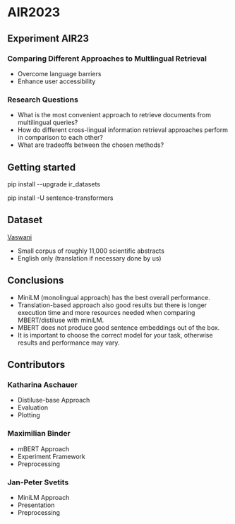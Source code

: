# AIR2023
## Experiment AIR23
### Comparing Different Approaches to Multlingual Retrieval
* Overcome language barriers
* Enhance user accessibility
### Research Questions
* What is the most convenient approach to retrieve documents from multilingual queries?
* How do different cross-lingual information retrieval approaches perform in comparison to each other?
* What are tradeoffs between the chosen methods?
## Getting started
pip install --upgrade ir_datasets

pip install -U sentence-transformers
## Dataset
[Vaswani](https://ir-datasets.com/vaswani.html)
* Small corpus of roughly 11,000 scientific abstracts
* English only (translation if necessary done by us)
## Conclusions
* MiniLM (monolingual approach) has the best overall performance.
* Translation-based approach also good results but there is longer execution time and more resources needed when comparing MBERT/distiluse with miniLM.
* MBERT does not produce good sentence embeddings out of the box.
* It is important to choose the correct model for your task, otherwise results and performance may vary.
## Contributors
### Katharina Aschauer
* Distiluse-base Approach
* Evaluation
* Plotting
### Maximilian Binder
* mBERT Approach
* Experiment Framework
* Preprocessing
### Jan-Peter Svetits
* MiniLM Approach
* Presentation
* Preprocessing
